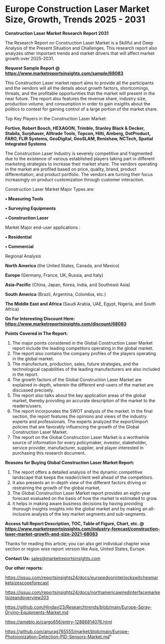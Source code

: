 # Europe Construction Laser Market Size, Growth, Trends 2025 - 2031

<strong>Construction Laser Market Research Report 2031</strong>

The Research Report on Construction Laser Market is a Skillful and Deep Analysis of the Present Situation and Challenges. This research report also analyzes other important trends and market drivers that will affect market growth over 2025-2031.

<strong>Request Sample Report @ <a href=https://www.marketreportsinsights.com/sample/68083>https://www.marketreportsinsights.com/sample/68083</a></strong>

This Construction Laser market report aims to provide all the participants and the vendors will all the details about growth factors, shortcomings, threats, and the profitable opportunities that the market will present in the near future. The report also features the revenue share, industry size, production volume, and consumption in order to gain insights about the politics to contest for gaining control of a large portion of the market share.

Top Key Players in the Construction Laser Market:

<strong>Fortive, Robert Bosch, HEXAGON, Trimble, Stanley Black & Decker, Stabila, Surphaser, Alltrade Tools, Topcon, Hilti, Amberg, DotProduct, FARO, FLIR Systems, GeoDigital, GeoSLAM, Renishaw, NCTech, Spatial Integrated Systems</strong>

The Construction Laser Industry is severely competitive and fragmented due to the existence of various established players taking part in different marketing strategies to increase their market share. The vendors operating in the market are profiled based on price, quality, brand, product differentiation, and product portfolio. The vendors are turning their focus increasingly on product customization through customer interaction.

Construction Laser Market Major Types are:

<strong>• Measuring Tools

• Surveying Equipments

• Construction Laser</strong>

Market Major end-user applications :

<strong>• Residential

• Commercial</strong>

Regional Analysis

</u><strong><b>North America</b></strong> (the United States, Canada, and Mexico)

<strong><b>Europe </b></strong>(Germany, France, UK, Russia, and Italy)

<strong><b>Asia-Pacific</b></strong> (China, Japan, Korea, India, and Southeast Asia)

<strong><b>South America</b></strong> (Brazil, Argentina, Colombia, etc.)

<strong><b>The Middle East and Africa</b></strong> (Saudi Arabia, UAE, Egypt, Nigeria, and South Africa)

<strong>Go For Interesting Discount Here: <a href=https://www.marketreportsinsights.com/discount/68083>https://www.marketreportsinsights.com/discount/68083</a></strong>

<strong>Points Covered in The Report:</strong>
<ol>
  <li>The major points considered in the Global Construction Laser Market report include the leading competitors operating in the global market.</li>
  <li>The report also contains the company profiles of the players operating in the global market.</li>
  <li>The manufacture, production, sales, future strategies, and the technological capabilities of the leading manufacturers are also included in the report.</li>
  <li>The growth factors of the Global Construction Laser Market are explained in-depth, wherein the different end-users of the market are discussed precisely.</li>
  <li>The report also talks about the key application areas of the global market, thereby providing an accurate description of the market to the readers/users.</li>
  <li>The report incorporates the SWOT analysis of the market. In the final section, the report features the opinions and views of the industry experts and professionals. The experts analyzed the export/import policies that are favorably influencing the growth of the Global Construction Laser Market.</li>
  <li>The report on the Global Construction Laser Market is a worthwhile source of information for every policymaker, investor, stakeholder, service provider, manufacturer, supplier, and player interested in purchasing this research document.</li>
</ol>
<strong>Reasons for Buying Global Construction Laser Market Report:</strong>

<ol>
  <li>The report offers a detailed analysis of the dynamic competitive landscape that keeps the reader/client well ahead of the competitors.</li>
  <li>It also presents an in-depth view of the different factors driving or restraining the growth of the global market.</li>
  <li>The Global Construction Laser Market report provides an eight-year forecast evaluated on the basis of how the market is estimated to grow.</li>
  <li>It helps in making aware business decisions by having providing thorough insights insights into the global market and by making an all-inclusive analysis of the key market segments and sub-segments.</li>
</ol>
<strong>Access full Report Description, TOC, Table of Figure, Chart, etc. @ <a href=https://www.marketreportsinsights.com/industry-forecast/construction-laser-market-growth-and-size-2021-68083>https://www.marketreportsinsights.com/industry-forecast/construction-laser-market-growth-and-size-2021-68083</a></strong>


Thanks for reading this article; you can also get individual chapter wise section or region wise report version like Asia, United States, Europe.

<strong>Contact Us:</strong>
sales@marketreportsinsights.com

<strong>Our other reports:</strong>

<a href=https://issuu.com/reportsinsights24/docs/europedoorinterlockswitchesmarketsizescopeforecast>https://issuu.com/reportsinsights24/docs/europedoorinterlockswitchesmarketsizescopeforecast</a>

<a href=https://issuu.com/reportsinsights24/docs/northamericawiredinterfacemarketsizeandoverview203>https://issuu.com/reportsinsights24/docs/northamericawiredinterfacemarketsizeandoverview203</a>

<a href=https://github.com/Hindavi23/Researchtrends/blob/main/Europe-Spray-Drying-Equipments-Market.md>https://github.com/Hindavi23/Researchtrends/blob/main/Europe-Spray-Drying-Equipments-Market.md</a>

<a href=https://ameblo.jp/cargo656/entry-12886814076.html>https://ameblo.jp/cargo656/entry-12886814076.html</a>

<a href=https://github.com/anurag765555/market/blob/main/Europe-Photoionization-Detection-PID-Sensors-Market.md>https://github.com/anurag765555/market/blob/main/Europe-Photoionization-Detection-PID-Sensors-Market.md</a>"
